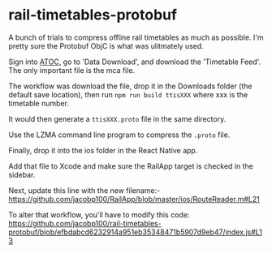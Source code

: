 # rail-timetables-protobuf

A bunch of trials to compress offline rail timetables as much as possible. I'm pretty sure the Protobuf ObjC is what was ulitmately used.

Sign into [ATOC](https://data.atoc.org/how-to), go to 'Data Download', and download the 'Timetable Feed'. The only important file is the mca file.

The workflow was download the file, drop it in the Downloads folder (the default save location), then run `npm run build ttisXXX` where xxx is the timetable number.

It would then generate a `ttisXXX.proto` file in the same directory.

Use the LZMA command line program to compress the `.proto` file.

Finally, drop it into the ios folder in the React Native app.

Add that file to Xcode and make sure the RailApp target is checked in the sidebar.

Next, update this line with the new filename:- https://github.com/jacobp100/RailApp/blob/master/ios/RouteReader.m#L21

To alter that workflow, you'll have to modify this code: https://github.com/jacobp100/rail-timetables-protobuf/blob/efbdabcd6232914a951eb35348471b5907d9eb47/index.js#L13
